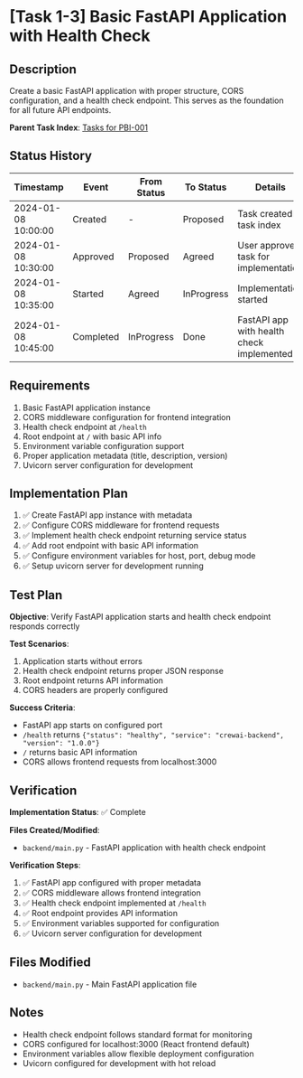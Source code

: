 # [Task 1-3] Basic FastAPI Application with Health Check

## Description
Create a basic FastAPI application with proper structure, CORS configuration, and a health check endpoint. This serves as the foundation for all future API endpoints.

**Parent Task Index**: [Tasks for PBI-001](mdc:tasks.md)

## Status History
| Timestamp | Event | From Status | To Status | Details | User |
|-----------|-------|-------------|-----------|---------|------|
| 2024-01-08 10:00:00 | Created | - | Proposed | Task created in task index | User |
| 2024-01-08 10:30:00 | Approved | Proposed | Agreed | User approved task for implementation | User |
| 2024-01-08 10:35:00 | Started | Agreed | InProgress | Implementation started | AI_Agent |
| 2024-01-08 10:45:00 | Completed | InProgress | Done | FastAPI app with health check implemented | AI_Agent |

## Requirements
1. Basic FastAPI application instance
2. CORS middleware configuration for frontend integration
3. Health check endpoint at `/health`
4. Root endpoint at `/` with basic API info
5. Environment variable configuration support
6. Proper application metadata (title, description, version)
7. Uvicorn server configuration for development

## Implementation Plan
1. ✅ Create FastAPI app instance with metadata
2. ✅ Configure CORS middleware for frontend requests
3. ✅ Implement health check endpoint returning service status
4. ✅ Add root endpoint with basic API information
5. ✅ Configure environment variables for host, port, debug mode
6. ✅ Setup uvicorn server for development running

## Test Plan
**Objective**: Verify FastAPI application starts and health check endpoint responds correctly

**Test Scenarios**:
1. Application starts without errors
2. Health check endpoint returns proper JSON response
3. Root endpoint returns API information
4. CORS headers are properly configured

**Success Criteria**:
- FastAPI app starts on configured port
- `/health` returns `{"status": "healthy", "service": "crewai-backend", "version": "1.0.0"}`
- `/` returns basic API information
- CORS allows frontend requests from localhost:3000

## Verification
**Implementation Status**: ✅ Complete

**Files Created/Modified**:
- `backend/main.py` - FastAPI application with health check endpoint

**Verification Steps**:
1. ✅ FastAPI app configured with proper metadata
2. ✅ CORS middleware allows frontend integration
3. ✅ Health check endpoint implemented at `/health`
4. ✅ Root endpoint provides API information
5. ✅ Environment variables supported for configuration
6. ✅ Uvicorn server configuration for development

## Files Modified
- `backend/main.py` - Main FastAPI application file

## Notes
- Health check endpoint follows standard format for monitoring
- CORS configured for localhost:3000 (React frontend default)
- Environment variables allow flexible deployment configuration
- Uvicorn configured for development with hot reload 